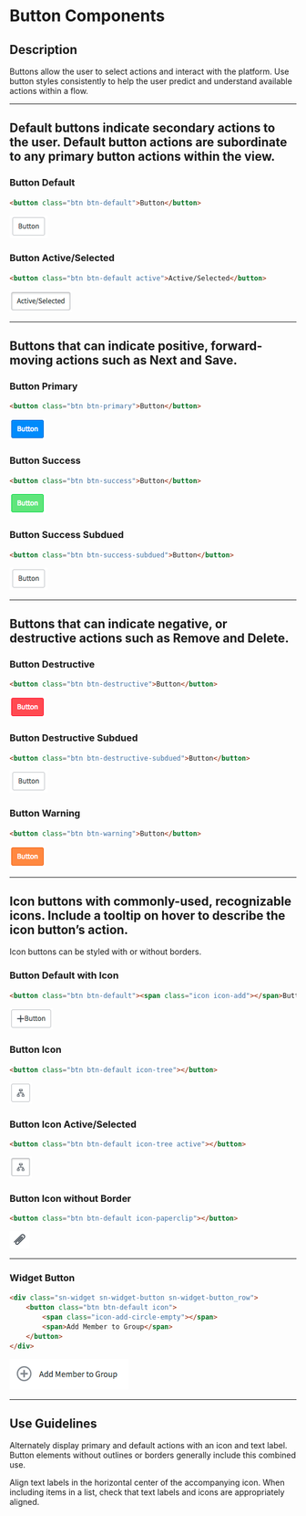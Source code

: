 # Button Components

## Description

Buttons allow the user to select actions and interact with the platform. Use button styles consistently to help the user predict and understand available actions within a flow.

---

## Default buttons indicate secondary actions to the user. Default button actions are subordinate to any primary button actions within the view.

### Button Default
```HTML
<button class="btn btn-default">Button</button>
```
![alt text](../images/btn-default.png "Button Default")
### Button Active/Selected
```HTML
<button class="btn btn-default active">Active/Selected</button>
```
![alt text](../images/btn-active.png "Button Active")

---
## Buttons that can indicate positive, forward-moving actions such as Next and Save.
### Button Primary
```HTML
<button class="btn btn-primary">Button</button>
```
![alt text](../images/btn-primary.png "Button Primary")
### Button Success
```HTML
<button class="btn btn-success">Button</button>
```
![alt text](../images/btn-success.png "Button Success")
### Button Success Subdued
```HTML
<button class="btn btn-success-subdued">Button</button>
```
![alt text](../images/btn-success-subdued.png "Button Success Subdued")

---
## Buttons that can indicate negative, or destructive actions such as Remove and Delete.
### Button Destructive
```HTML
<button class="btn btn-destructive">Button</button>
```
![alt text](../images/btn-destructive.png "Button Destructive")
### Button Destructive Subdued
```HTML
<button class="btn btn-destructive-subdued">Button</button>
```
![alt text](../images/btn-destructive-subdued.png "Button Destructive Subdued")
### Button Warning
```HTML
<button class="btn btn-warning">Button</button>
```
![alt text](../images/btn-warning.png "Button Warning")

---
## Icon buttons with commonly-used, recognizable icons. Include a tooltip on hover to describe the icon button’s action.

Icon buttons can be styled with or without borders.
### Button Default with Icon
```HTML
<button class="btn btn-default"><span class="icon icon-add"></span>Button</button>
```
![alt text](../images/btn-default-icon.png "Button Default with Icon")
### Button Icon
```HTML
<button class="btn btn-default icon-tree"></button>
```
![alt text](../images/btn-icon.png "Button Icon")
### Button Icon Active/Selected
```HTML
<button class="btn btn-default icon-tree active"></button>
```
![alt text](../images/btn-icon-active.png "Button Icon Active")
### Button Icon without Border
```HTML
<button class="btn btn-default icon-paperclip"></button>
```
![alt text](../images/btn-icon-noborder.png "Button Icon without Border")

---
### Widget Button
```HTML
<div class="sn-widget sn-widget-button sn-widget-button_row">
	<button class="btn btn-default icon">
		<span class="icon-add-circle-empty"></span>
		<span>Add Member to Group</span>
	</button>
</div>
```
![alt text](../images/btn-widget.png "Button Widget")

---
## Use Guidelines

Alternately display primary and default actions with an icon and text label. Button elements without outlines or borders generally include this combined use.

Align text labels in the horizontal center of the accompanying icon. When including items in a list, check that text labels and icons are appropriately aligned.

